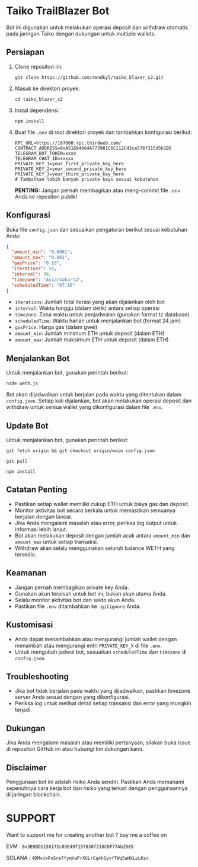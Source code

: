# Taiko TrailBlazer Bot

Bot ini digunakan untuk melakukan operasi deposit dan withdraw otomatis pada jaringan Taiko dengan dukungan untuk multiple wallets.

## Persiapan

1. Clone repositori ini:

   ```
   git clone https://github.com/rmndkyl/taiko_blazer_s2.git
   ```

2. Masuk ke direktori proyek:

   ```
   cd taiko_blazer_s2
   ```

3. Instal dependensi:

   ```
   npm install
   ```

4. Buat file `.env` di root direktori proyek dan tambahkan konfigurasi berikut:
   ```
   RPC_URL=https://167000.rpc.thirdweb.com/
   CONTRACT_ADDRESS=0xA51894664A773981C6C112C43ce576f315d5b1B6
   TELEGRAM_BOT_TOKEN=xxxx
   TELEGRAM_CHAT_ID=xxxxx
   PRIVATE_KEY_1=your_first_private_key_here
   PRIVATE_KEY_2=your_second_private_key_here
   PRIVATE_KEY_3=your_third_private_key_here
   # Tambahkan lebih banyak private keys sesuai kebutuhan
   ```
   **PENTING:** Jangan pernah membagikan atau meng-commit file `.env` Anda ke repositori publik!

## Konfigurasi

Buka file `config.json` dan sesuaikan pengaturan berikut sesuai kebutuhan Anda:

```json
{
  "amount_min": "0.0001",
  "amount_max": "0.001",
  "gasPrice": "0.18",
  "iterations": 50,
  "interval": 30,
  "timezone": "Asia/Jakarta",
  "scheduledTime": "07:10"
}

```

- `iterations`: Jumlah total iterasi yang akan dijalankan oleh bot
- `interval`: Waktu tunggu (dalam detik) antara setiap operasi
- `timezone`: Zona waktu untuk penjadwalan (gunakan format tz database)
- `scheduledTime`: Waktu harian untuk menjalankan bot (format 24 jam)
- `gasPrice`: Harga gas (dalam gwei)
- `amount_min`: Jumlah minimum ETH untuk deposit (dalam ETH)
- `amount_max`: Jumlah maksimum ETH untuk deposit (dalam ETH)

## Menjalankan Bot

Untuk menjalankan bot, gunakan perintah berikut:

```
node weth.js
```

Bot akan dijadwalkan untuk berjalan pada waktu yang ditentukan dalam `config.json`. Setiap kali dijalankan, bot akan melakukan operasi deposit dan withdraw untuk semua wallet yang dikonfigurasi dalam file `.env`.

## Update Bot

Untuk menjalankan bot, gunakan perintah berikut:

```
git fetch origin && git checkout origin/main config.json
```

```
git pull
```

```
npm install
```

## Catatan Penting

- Pastikan setiap wallet memiliki cukup ETH untuk biaya gas dan deposit.
- Monitor aktivitas bot secara berkala untuk memastikan semuanya berjalan dengan lancar.
- Jika Anda mengalami masalah atau error, periksa log output untuk informasi lebih lanjut.
- Bot akan melakukan deposit dengan jumlah acak antara `amount_min` dan `amount_max` untuk setiap transaksi.
- Withdraw akan selalu menggunakan seluruh balance WETH yang tersedia.

## Keamanan

- Jangan pernah membagikan private key Anda.
- Gunakan akun terpisah untuk bot ini, bukan akun utama Anda.
- Selalu monitor aktivitas bot dan saldo akun Anda.
- Pastikan file `.env` ditambahkan ke `.gitignore` Anda.

## Kustomisasi

- Anda dapat menambahkan atau mengurangi jumlah wallet dengan menambah atau mengurangi entri `PRIVATE_KEY_X` di file `.env`.
- Untuk mengubah jadwal bot, sesuaikan `scheduledTime` dan `timezone` di `config.json`.

## Troubleshooting

- Jika bot tidak berjalan pada waktu yang dijadwalkan, pastikan timezone server Anda sesuai dengan yang dikonfigurasi.
- Periksa log untuk melihat detail setiap transaksi dan error yang mungkin terjadi.

## Dukungan

Jika Anda mengalami masalah atau memiliki pertanyaan, silakan buka issue di repositori GitHub ini atau hubungi tim dukungan kami.

## Disclaimer

Penggunaan bot ini adalah risiko Anda sendiri. Pastikan Anda memahami sepenuhnya cara kerja bot dan risiko yang terkait dengan penggunaannya di jaringan blockchain.

# SUPPORT

Want to support me for creating another bot ?
buy me a coffee on

EVM : `0x3E0BD1156172c03E497157838f218CDF77Ab2885`

SOLANA : `4DMvckFnSrm7fymVaPrXULrCq4h1yvfTWq5aHXLpLKsn`
